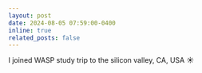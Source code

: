 ```yaml
---
layout: post
date: 2024-08-05 07:59:00-0400
inline: true
related_posts: false
---
```


I joined WASP study trip to the silicon valley, CA, USA :sunny:
